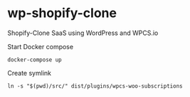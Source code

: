 # wp-shopify-clone
Shopify-Clone SaaS using WordPress and WPCS.io

Start Docker compose

`docker-compose up`

Create symlink

`ln -s "$(pwd)/src/" dist/plugins/wpcs-woo-subscriptions`